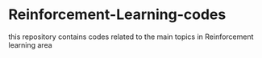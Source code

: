 # Reinforcement-Learning-codes
this repository contains codes related to the main topics in Reinforcement learning area
